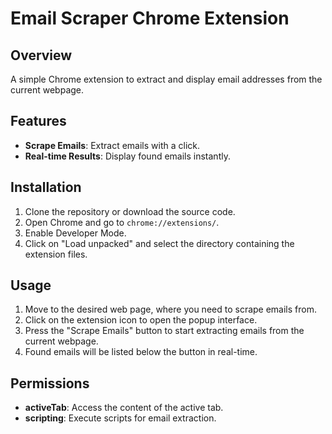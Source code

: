 # Email Scraper Chrome Extension

## Overview
A simple Chrome extension to extract and display email addresses from the current webpage.

## Features
- **Scrape Emails**: Extract emails with a click.
- **Real-time Results**: Display found emails instantly.

## Installation
1. Clone the repository or download the source code.
2. Open Chrome and go to `chrome://extensions/`.
3. Enable Developer Mode.
4. Click on "Load unpacked" and select the directory containing the extension files.

## Usage
1. Move to the desired web page, where you need to scrape emails from.
2. Click on the extension icon to open the popup interface.
3. Press the "Scrape Emails" button to start extracting emails from the current webpage.
4. Found emails will be listed below the button in real-time.

## Permissions
- **activeTab**: Access the content of the active tab.
- **scripting**: Execute scripts for email extraction.
